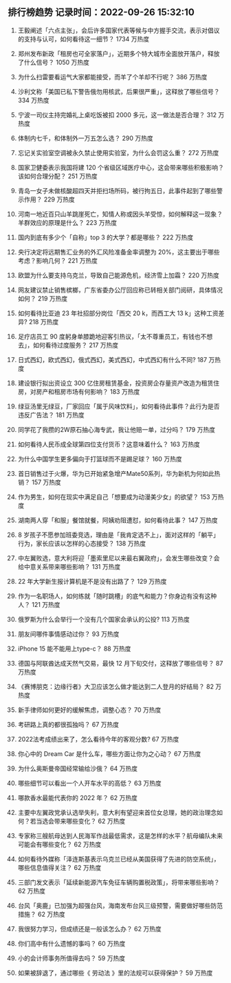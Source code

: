 
## 排行榜趋势 记录时间：2022-09-26 15:32:10
  
  1. 王毅阐述「六点主张」，会后许多国家代表等候与中方握手交流，表示对倡议的支持与认可，如何看待这一细节？ 1734 万热度
    
  2. 郑州发布新政「租房也可全家落户」，近期多个特大城市全面放开落户，释放了什么信号？ 1050 万热度
    
  3. 为什么扫雷要看运气大家都能接受，而羊了个羊却不行呢？ 386 万热度
    
  4. 沙利文称「美国已私下警告俄勿用核武，后果很严重」，这释放了哪些信号？ 334 万热度
    
  5. 宁波一司仪主持完婚礼上桌吃饭被扣 2000 多元，这一做法是否合理？ 312 万热度
    
  6. 体制内七千，和体制外一万五怎么选？ 290 万热度
    
  7. 忘记关实验室空调被永久禁止使用实验室，为什么会罚这么重？ 272 万热度
    
  8. 国家卫健委表示我国将建 120 个省级区域医疗中心，这会带来哪些积极影响？该如何合理分配？ 251 万热度
    
  9. 青岛一女子未做核酸超四天并拒扫场所码，被行拘五日，此事件起到了哪些警示作用？ 229 万热度
    
  10. 河南一地近百只山羊跳崖死亡，知情人称或因头羊受惊，如何解释这一现象？羊群效应的原理是什么？ 223 万热度
    
  11. 国内到底有多少个「自称」top 3 的大学？都是哪些？ 222 万热度
    
  12. 央行决定将远期售汇业务的外汇风险准备金率调整为 20%，这主要出于哪些考虑？影响几何？ 221 万热度
    
  13. 欧盟为什么要支持乌克兰，导致自己能源危机，经济雪上加霜？ 220 万热度
    
  14. 网友建议禁止销售槟榔，广东省委办公厅回应称已转相关部门阅研，具体情况如何？ 219 万热度
    
  15. 如何看待比亚迪 23 年社招部分岗位「西交 20 k，而西工大 13 k」这种工资差异? 218 万热度
    
  16. 足疗店员工 90 度躬身单膝跪地迎客引热议，「太不尊重员工，有钱也不想去」，如何看待过度服务？ 217 万热度
    
  17. 日式西幻，欧式西幻，俄式西幻，美式西幻，中式西幻有什么不同? 187 万热度
    
  18. 建设银行拟出资设立 300 亿住房租赁基金，投资房企存量资产改造为租赁住房，对房产和租房市场有何影响？ 183 万热度
    
  19. 绿豆汤里无绿豆，厂家回应「属于风味饮料」，如何看待此事件？此行为是否违反广告法？ 181 万热度
    
  20. 同学花了我攒的2W原石抽心海专武，我让他赔一单，过分吗？ 179 万热度
    
  21. 如何看待人民币成全球第四位支付货币？这意味着什么？ 163 万热度
    
  22. 为什么中国学生更多偏向于打篮球而不是踢足球？ 160 万热度
    
  23. 首日销售过于火爆，华为已开始紧急增产Mate50系列，华为新机为何如此热销？ 157 万热度
    
  24. 作为男生，如何在现实中满足自己「想要成为动漫美少女」的欲望？ 153 万热度
    
  25. 湖南两人穿「和服」餐馆就餐，阿姨劝阻遭怼，如何看待此事？ 147 万热度
    
  26. 8 岁孩子不愿参加班委竞选，理由是「我肯定选不上」，面对这样的「躺平」行为，家长应该以怎样的心态接受？ 138 万热度
    
  27. 中左翼败选，意大利将迎「墨索里尼以来最右翼政府」，会发生哪些改变？会给中意关系带来哪些影响？ 131 万热度
    
  28. 22 年大学新生报计算机是不是没有出路了？ 129 万热度
    
  29. 作为一名职场人，如何练就「随时跳槽」的底气和能力？你身边有没有这种人？ 121 万热度
    
  30. 俄罗斯为什么会举行一个没有几个国家会承认的公投? 113 万热度
    
  31. 朋友间哪件事情感动过你？ 93 万热度
    
  32. iPhone 15 能不能用上type-c？ 88 万热度
    
  33. 德国与阿联酋达成天然气交易，最快 12 月下旬交付，这释放了哪些信号？ 87 万热度
    
  34. 《赛博朋克：边缘行者》大卫应该怎么做才能达到二人登月的好结局？ 82 万热度
    
  35. 新手律师如何更好的缓解焦虑，调整心态？ 70 万热度
    
  36. 考研路上真的都很孤独吗？ 67 万热度
    
  37. 2022法考成绩出来了，怎么看待今年的客观分数? 67 万热度
    
  38. 你心中的 Dream Car 是什么车，哪些方面让你为之心动？ 67 万热度
    
  39. 为什么奥斯曼帝国经常输给沙俄？ 64 万热度
    
  40. 哪些细节可以看出一个人开车水平的高低？ 63 万热度
    
  41. 哪款香水最能代表你的 2022 年？ 62 万热度
    
  42. 主要中左翼政党承认选举失利，意大利有望迎来首位女总理，她的政治理念如何？若当选会带来哪些变化？ 62 万热度
    
  43. 专家称三艘航母达到人民海军作战最低需求，这是怎样的水平？航母编队未来可能会有哪些变化？ 62 万热度
    
  44. 如何看待外媒称「泽连斯基表示乌克兰已经从美国获得了先进的防空系统」，哪些信息值得关注？ 62 万热度
    
  45. 三部门发文表示「延续新能源汽车免征车辆购置税政策」，将带来哪些影响？ 62 万热度
    
  46. 台风「奥鹿」已加强为超强台风，海南发布台风三级预警，需要做好哪些防范措施？ 62 万热度
    
  47. 我很努力学习，但成绩还是一般该怎么办？ 62 万热度
    
  48. 你们高中有什么遗憾的事吗？ 60 万热度
    
  49. 小的会计师事务所值得去吗？ 59 万热度
    
  50. 如果被辞退了，通过哪些《 劳动法 》里的法规可以获得保护？ 59 万热度
    